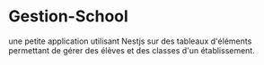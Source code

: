 # Gestion-School
une petite application utilisant Nestjs sur des tableaux d'éléments  permettant de gérer des élèves et des classes d'un établissement.
